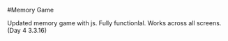 #Memory Game

Updated memory game with js. Fully functionlal. Works across all screens. (Day 4 3.3.16)